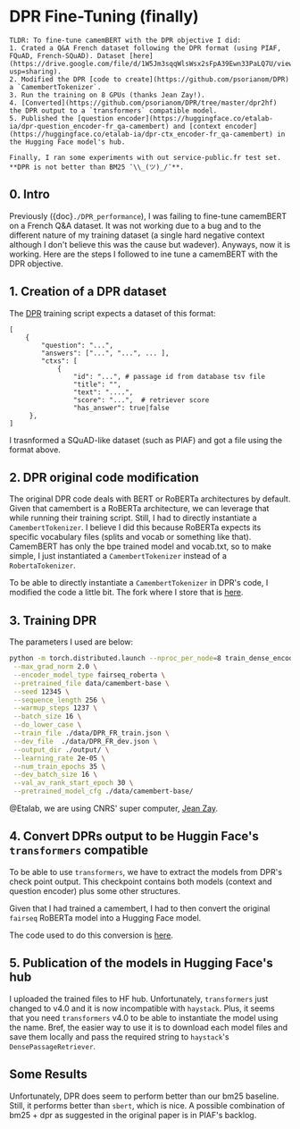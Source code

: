 # DPR Fine-Tuning (finally)

```{hint}
TLDR: To fine-tune camemBERT with the DPR objective I did:
1. Crated a Q&A French dataset following the DPR format (using PIAF, FQuAD, French-SQuAD). Dataset [here](https://drive.google.com/file/d/1W5Jm3sqqWlsWsx2sFpA39Ewn33PaLQ7U/view?usp=sharing).
2. Modified the DPR [code to create](https://github.com/psorianom/DPR) a `CamembertTokenizer`.
3. Run the training on 8 GPUs (thanks Jean Zay!).
4. [Converted](https://github.com/psorianom/DPR/tree/master/dpr2hf) the DPR output to a `transformers` compatible model.
5. Published the [question encoder](https://huggingface.co/etalab-ia/dpr-question_encoder-fr_qa-camembert) and [context encoder](https://huggingface.co/etalab-ia/dpr-ctx_encoder-fr_qa-camembert) in the Hugging Face model's hub.

Finally, I ran some experiments with out service-public.fr test set. **DPR is not better than BM25 ¯\\_(ツ)_/¯**.

```

## 0. Intro

Previously ({doc}`./DPR_performance`), I was failing to fine-tune camemBERT on a French Q&A dataset. It was not working due to a bug and to the different nature of my training dataset (a single hard negative context although I don't believe this was the cause but wadever). Anyways, now it is working. Here are the steps I followed to ine tune a camemBERT with the DPR objective.

## 1. Creation of a DPR dataset

The [DPR](https://github.com/facebookresearch/DPR) training script expects a dataset of this format: 

```
[
    {
        "question": "...",
        "answers": ["...", "...", ... ],
        "ctxs": [
            {
                "id": "...", # passage id from database tsv file
                "title": "",
                "text": "....",
                "score": "...",  # retriever score
                "has_answer": true|false
     },
]
```

I trasnformed a SQuAD-like dataset (such as PIAF) and got a file using the format above.

## 2. DPR original code modification

The original DPR code deals with BERT or RoBERTa architectures by default. Given that camembert is a RoBERTa architecture, we can leverage that while running their training script. Still, I had to directly instantiate a `CamembertTokenizer`. I believe I did this because RoBERTa expects its specific vocabulary files (splits and vocab or something like that). CamemBERT has only the bpe trained model and vocab.txt, so to make simple, I just instantiated a `CamembertTokenizer` instead of a `RobertaTokenizer`.

To be able to directly instantiate a `CamembertTokenizer` in DPR's code, I modified the code a little bit. The fork where I store that is [here](https://github.com/psorianom/DPR).


## 3. Training DPR

The parameters I used are below: 
```bash
python -m torch.distributed.launch --nproc_per_node=8 train_dense_encoder.py \
 --max_grad_norm 2.0 \
 --encoder_model_type fairseq_roberta \
 --pretrained_file data/camembert-base \
 --seed 12345 \
 --sequence_length 256 \
 --warmup_steps 1237 \
 --batch_size 16 \
 --do_lower_case \
 --train_file ./data/DPR_FR_train.json \
 --dev_file  ./data/DPR_FR_dev.json \
 --output_dir ./output/ \
 --learning_rate 2e-05 \
 --num_train_epochs 35 \
 --dev_batch_size 16 \
 --val_av_rank_start_epoch 30 \
 --pretrained_model_cfg ./data/camembert-base/
```

@Etalab, we are using CNRS' super computer, [Jean Zay](http://www.idris.fr/eng/jean-zay/jean-zay-presentation-eng.html).


## 4. Convert DPRs output to be Huggin Face's `transformers` compatible

To be able to use `transformers`, we have to extract the models from DPR's check point output. This checkpoint contains both models (context and question encoder) plus some other structures.

Given that I had trained a camembert, I had to then convert the original `fairseq` RoBERTa model into a Hugging Face model.

The code used to do this conversion is [here](https://github.com/psorianom/DPR/tree/master/dpr2hf).

## 5. Publication of the models in Hugging Face's hub

I uploaded the trained files to HF hub. Unfortunately, `transformers` just changed to v4.0 and it is now incompatible with `haystack`. Plus, it seems that you need `transformers` v4.0 to be able to instantiate the model using the name. Bref, the easier way to use it is to download each model files and save them locally and pass the required string to `haystack`'s `DensePassageRetriever`. 

## Some Results

Unfortunately, DPR does seem to perform better than our bm25 baseline. Still, it performs better than `sbert`, which is nice. A possible combination of bm25 + dpr as suggested in the original paper is in PIAF's backlog.


